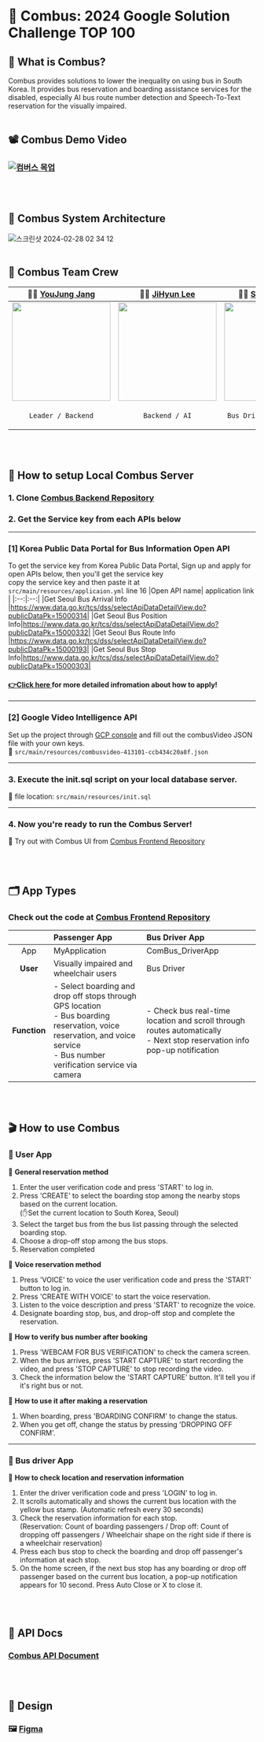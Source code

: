 # 🚌 Combus: 2024 Google Solution Challenge TOP 100  

## 🚎 What is Combus? 
Combus provides solutions to lower the inequality on using bus in South Korea.
It provides bus reservation and boarding assistance services for the disabled, 
especially AI bus route number detection and Speech-To-Text reservation for the visually impaired.
<br></br>

## 📽️ Combus Demo Video
### [![컴버스 목업](https://github.com/JangYouJung/Combus-Backend/assets/80906691/85a9ed1b-b224-43be-b41b-e86e8ee646a7)](https://www.youtube.com/watch?v=fFhG3aAYjc4)
<br></br>

## 📑 Combus System Architecture
![스크린샷 2024-02-28 02 34 12](https://github.com/JangYouJung/Combus-Backend/assets/80906691/d7842215-0212-4665-87fd-6a48b0f6b78b)
<br></br>

## 🚏 Combus Team Crew 
|               🧑‍💻 [YouJung Jang](https://github.com/JangYouJung)               |               🧑‍💻 [JiHyun Lee](https://github.com/JIHYUN2EE)               |               🧑‍💻 [SinYoung Kang](https://github.com/sinyoung6491)                |               🧑‍💻 [YuNa Jeong](https://github.com/13b13)                 |
| :---------------------------------------------------------------: | :--------------------------------------------------------------: | :-------------------------------------------------------------: | :-----------------------------------------------------------: |
| <img src="https://github.com/GDSC-COMBUS/Combus-Backend/assets/80906691/202e60b8-d715-4d83-a372-a21b4b153b07" width="200" height="200"/>| <img src="https://github.com/GDSC-COMBUS/Combus-Backend/assets/80906691/f3616fda-5d66-43e6-8438-5e47b07da873" width="200" height="200"/> | <img src="https://github.com/GDSC-COMBUS/Combus-Backend/assets/80906691/33179ee5-b52f-4e33-9418-76ac80b15313" width="200" height="200"/> | <img src="https://github.com/GDSC-COMBUS/Combus-Backend/assets/80906691/3f8a37bd-631e-40d0-b758-417580790a68" width="200" height="200"/>
|                  <p align = "center">`Leader / Backend`                  |                 <p align = "center">`Backend / AI`                  |                 <p align = "center">`Bus Driver App Frontend`                 |                <p align = "center">`Passenger App Frontend`                |

<br></br>

## 📝 How to setup Local Combus Server
### 1. Clone [Combus Backend Repository](https://github.com/GDSC-COMBUS/Combus-Backend)
### 2. Get the Service key from each APIs below
-----------------------------------------------------------------
### [1] Korea Public Data Portal for Bus Information Open API
To get the service key from Korea Public Data Portal, Sign up and apply for open APIs below, then you'll get the service key <br/>
copy the service key and then paste it at `src/main/resources/applicaion.yml` line 16
|Open API name| application link |
|:--:|:--:|
|Get Seoul Bus Arrival Info |https://www.data.go.kr/tcs/dss/selectApiDataDetailView.do?publicDataPk=15000314|
|Get Seoul Bus Position Info|https://www.data.go.kr/tcs/dss/selectApiDataDetailView.do?publicDataPk=15000332|
|Get Seoul Bus Route Info |https://www.data.go.kr/tcs/dss/selectApiDataDetailView.do?publicDataPk=15000193|
|Get Seoul Bus Stop Info|https://www.data.go.kr/tcs/dss/selectApiDataDetailView.do?publicDataPk=15000303|
#### [👉Click here ](https://yuejeong.tistory.com/63) for more detailed infromation about how to apply!

-----------------------------------------------------------------
### [2] Google Video Intelligence API
Set up the project through [GCP console](https://cloud.google.com/video-intelligence) and fill out the combusVideo JSON file with your own keys.<br/>
📁 `src/main/resources/combusvideo-413101-ccb434c20a8f.json` 

-----------------------------------------------------------------
### 3. Execute the init.sql script on your local database server.
📁 file location: `src/main/resources/init.sql` 

-----------------------------------------------------------------
### 4. Now you're ready to run the Combus Server!  
📲 Try out with Combus UI from [Combus Frontend Repository](https://github.com/GDSC-COMBUS/Combus-Frontend)

<br></br>


## 🗂️ App Types 
### Check out the code at [Combus Frontend Repository](https://github.com/GDSC-COMBUS/Combus-Frontend)
|  | Passenger App | Bus Driver App |
|:---:|:---|:---|
| App | MyApplication | ComBus_DriverApp |
| **User** | Visually impaired and wheelchair users | Bus Driver |
| **Function** | - Select boarding and drop off stops through GPS location<Br/> - Bus boarding reservation, voice reservation, and voice service<Br/> - Bus number verification service via camera  | - Check bus real-time location and scroll through routes automatically<Br/> - Next stop reservation info pop-up notification |

<br></br>

## 🎬 How to use Combus
### 📱 User App
🔹 **General reservation method**
1. Enter the user verification code and press 'START' to log in.
2. Press 'CREATE' to select the boarding stop among the nearby stops based on the current location.</br>
   (✋Set the current location to South Korea, Seoul) 
3. Select the target bus from the bus list passing through the selected boarding stop.
4. Choose a drop-off stop among the bus stops.
5. Reservation completed

🔹 **Voice reservation method**
1. Press 'VOICE' to voice the user verification code and press the 'START' button to log in.
2. Press 'CREATE WITH VOICE' to start the voice reservation.
3. Listen to the voice description and press 'START' to recognize the voice.
4. Designate boarding stop, bus, and drop-off stop and complete the reservation.

🔹 **How to verify bus number after booking**
1. Press 'WEBCAM FOR BUS VERIFICATION' to check the camera screen.
2. When the bus arrives, press 'START CAPTURE' to start recording the video, and press 'STOP CAPTURE' to stop recording the video.
3. Check the information below the 'START CAPTURE' button. It'll tell you if it's right bus or not.

🔹 **How to use it after making a reservation**
1. When boarding, press 'BOARDING CONFIRM' to change the status.
2. When you get off, change the status by pressing 'DROPPING OFF CONFIRM'.

-----------------------------------------------------------------

### 📱 Bus driver App
🔹 **How to check location and reservation information**
1. Enter the driver verification code and press 'LOGIN' to log in.
2. It scrolls automatically and shows the current bus location with the yellow bus stamp. (Automatic refresh every 30 seconds)
3. Check the reservation information for each stop. <br/>
   (Reservation: Count of boarding passengers / Drop off: Count of dropping off passengers / Wheelchair shape on the right side if there is a wheelchair reservation)
4. Press each bus stop to check the boarding and drop off passenger's information at each stop.
5. On the home screen, if the next bus stop has any boarding or drop off passenger based on the current bus location, a pop-up notification appears for 10 second. Press Auto Close or X to close it.

<br></br>

## 📑 API Docs
### [Combus API Document](https://cypress-overcoat-478.notion.site/API-31e4dbe46bc748e78e9d78c9ebf46f78?pvs=4)
<br></br>

## 🎨 Design
### 🖼️ [Figma](https://www.figma.com/file/pKEx9GyBsCvqL84lFxsSZI/2024-Google-Solution-Challenge---%EC%9E%A5%EC%95%A0%EC%9D%B8-%EB%B2%84%EC%8A%A4-%EB%8F%84%EC%9A%B0%EB%AF%B8?type=design&node-id=3%3A163&mode=design&t=KuWlg1gsUkA1h4xp-1)

